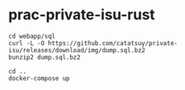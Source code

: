 # prac-private-isu-rust

```
cd webapp/sql
curl -L -O https://github.com/catatsuy/private-isu/releases/download/img/dump.sql.bz2
bunzip2 dump.sql.bz2

cd ..
docker-compose up
```